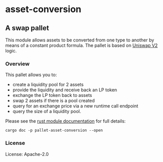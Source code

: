 # asset-conversion

## A swap pallet

This module allows assets to be converted from one type to another by means of a constant product formula.
The pallet is based on [Uniswap V2](https://github.com/Uniswap/v2-core) logic.

### Overview

This pallet allows you to:

  - create a liquidity pool for 2 assets
  - provide the liquidity and receive back an LP token
  - exchange the LP token back to assets
  - swap 2 assets if there is a pool created
  - query for an exchange price via a new runtime call endpoint
  - query the size of a liquidity pool.

Please see the [rust module documentation](https://docs.rs/pallet-asset-conversion/latest/pallet_asset_conversion/index.html) for full details:

`cargo doc -p pallet-asset-conversion --open`

### License

License: Apache-2.0
